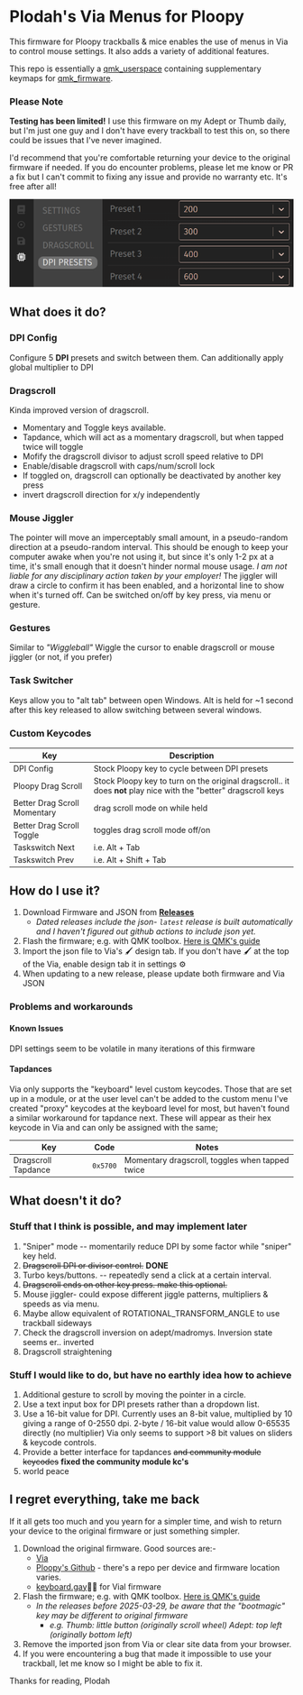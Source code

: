 # Plodah's Via Menus for Ploopy

This firmware for Ploopy trackballs & mice enables the use of menus in Via to control mouse settings. It also adds a variety of additional features.

This repo is essentially a [qmk_userspace](https://docs.qmk.fm/newbs_external_userspace) containing supplementary keymaps for [qmk_firmware](https://github.com/qmk/qmk_firmware).

### Please Note
**Testing has been limited!**
I use this firmware on my Adept or Thumb daily, but I'm just one guy and I don't have every trackball to test this on, so there could be issues that I've never imagined.

I'd recommend that you're comfortable returning your device to the original firmware if needed.
If you do encounter problems, please let me know or PR a fix but I can't commit to fixing any issue and provide no warranty etc. It's free after all!

![alt text](readme-examplemenu.png)


## What does it do?
### DPI Config
Configure 5 **DPI** presets and switch between them.
Can additionally apply global multiplier to DPI
### Dragscroll
Kinda improved version of dragscroll. 
- Momentary and Toggle keys available.
- Tapdance, which will act as a momentary dragscroll, but when tapped twice will toggle
- Mofify the dragscroll divisor to adjust scroll speed relative to DPI
- Enable/disable dragscroll with caps/num/scroll lock
- If toggled on, dragscroll can optionally be deactivated by another key press
- invert dragscroll direction for x/y independently

### Mouse Jiggler 
The pointer will move an imperceptably small amount, in a pseudo-random direction at a pseudo-random interval.
This should be enough to keep your computer awake when you're not using it, but since it's only 1-2 px at a time, it's small enough that it doesn't hinder normal mouse usage.
_I am not liable for any disciplinary action taken by your employer!_
The jiggler will draw a circle to confirm it has been enabled, and a horizontal line to show when it's turned off.
Can be switched on/off by key press, via menu or gesture.

### Gestures
Similar to _"Wiggleball"_ 
Wiggle the cursor to enable dragscroll or mouse jiggler (or not, if you prefer)

### Task Switcher
Keys allow you to "alt tab" between open Windows. 
Alt is held for ~1 second after this key released to allow switching between several windows.

### Custom Keycodes
| Key | Description |
| --- | --- |
| DPI Config | Stock Ploopy key to cycle between DPI presets |
| Ploopy Drag Scroll | Stock Ploopy key to turn on the original dragscroll.. it does **not** play nice with the "better" dragscroll keys |
| Better Drag Scroll Momentary | drag scroll mode on while held |
| Better Drag Scroll Toggle | toggles drag scroll mode off/on |
| Taskswitch Next | i.e. Alt + Tab |
| Taskswitch Prev | i.e. Alt + Shift + Tab |

## How do I use it?
1. Download Firmware and JSON from [**Releases**](https://github.com/plodah/ploopy_viamenus/releases)
   - _Dated releases include the json- `latest` release is built automatically and I haven't figured out github actions to include json yet._
3. Flash the firmware; e.g. with QMK toolbox. [Here is QMK's guide](https://docs.qmk.fm/newbs_flashing)
4. Import the json file to Via's 🖌️ design tab. If you don't have 🖌️ at the top of the Via, enable design tab it in settings ⚙️
5. When updating to a new release, please update both firmware and Via JSON

### Problems and workarounds
#### Known Issues
DPI settings seem to be volatile in many iterations of this firmware

#### Tapdances
Via only supports the "keyboard" level custom keycodes. Those that are set up in a module, or at the user level can't be added to the custom menu
I've created "proxy" keycodes at the keyboard level for most, but haven't found a similar workaround for tapdance next.
These will appear as their hex keycode in Via and can only be assigned with the same;

| Key | Code | Notes |
| --- | --- | --- | 
| Dragscroll Tapdance | `0x5700` | Momentary dragscroll, toggles when tapped twice |

## What doesn't it do?
### Stuff that I think is possible, and may implement later
1. "Sniper" mode  -- momentarily reduce DPI by some factor while "sniper" key held.
2. ~~Dragscroll DPI or divisor control.~~ **DONE**
3. Turbo keys/buttons. -- repeatedly send a click at a certain interval.
4. ~~Dragscroll ends on other key press. make this optional.~~
5. Mouse jiggler- could expose different jiggle patterns, multipliers & speeds as via menu.
6. Maybe allow equivalent of ROTATIONAL_TRANSFORM_ANGLE to use trackball sideways
7. Check the dragscroll inversion on adept/madromys. Inversion state seems er.. inverted
8. Dragscroll straightening

### Stuff I would like to do, but have no earthly idea how to achieve
1. Additional gesture to scroll by moving the pointer in a circle.
2. Use a text input box for DPI presets rather than a dropdown list.
3. Use a 16-bit value for DPI. 
   Currently uses an 8-bit value, multiplied by 10 giving a range of 0-2550 dpi.
   2-byte / 16-bit value would allow 0-65535 directly (no multiplier)
   Via only seems to support >8 bit values on sliders & keycode controls.
4. Provide a better interface for tapdances ~~and community module keycodes~~ **fixed the community module kc's**
99. world peace

## I regret everything, take me back
If it all gets too much and you yearn for a simpler time, and wish to return your device to the original firmware or just something simpler.

1. Download the original firmware. Good sources are:-
    - [Via](https://www.caniusevia.com/docs/download_firmware)
    - [Ploopy's Github](https://github.com/ploopyco) - there's a repo per device and firmware location varies.
    - [keyboard.gay](https://keyboard.gay/)🏳️‍🌈 for Vial firmware
2. Flash the firmware; e.g. with QMK toolbox. [Here is QMK's guide](https://docs.qmk.fm/newbs_flashing)
   - _In the releases before 2025-03-29, be aware that the "bootmagic" key may be different to original firmware_
     - _e.g. Thumb: little button (originally scroll wheel) Adept: top left (originally bottom left)_
3. Remove the imported json from Via or clear site data from your browser.
4. If you were encountering a bug that made it impossible to use your trackball, let me know so I might be able to fix it.

Thanks for reading,
Plodah
